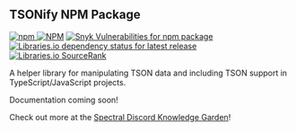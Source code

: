 ## TSONify NPM Package

[![npm](https://img.shields.io/npm/v/tsonify) ](https://www.npmjs.com/package/tsonify)
[![NPM](https://img.shields.io/npm/l/tsonify)](https://unlicense.org/)
[![Snyk Vulnerabilities for npm package](https://img.shields.io/snyk/vulnerabilities/npm/tsonify)](https://snyk.io/advisor/npm-package/tsonify)
[![Libraries.io dependency status for latest release](https://img.shields.io/librariesio/release/npm/tsonify)](https://libraries.io/npm/tsonify)
[![Libraries.io SourceRank](https://img.shields.io/librariesio/sourcerank/npm/tsonify)](https://libraries.io/npm/tsonify)

A helper library for manipulating TSON data and including TSON support in TypeScript/JavaScript projects.

Documentation coming soon!

Check out more at the [Spectral Discord Knowledge Garden](https://garden.spectraldiscord.com/#/page/tsonify)!
